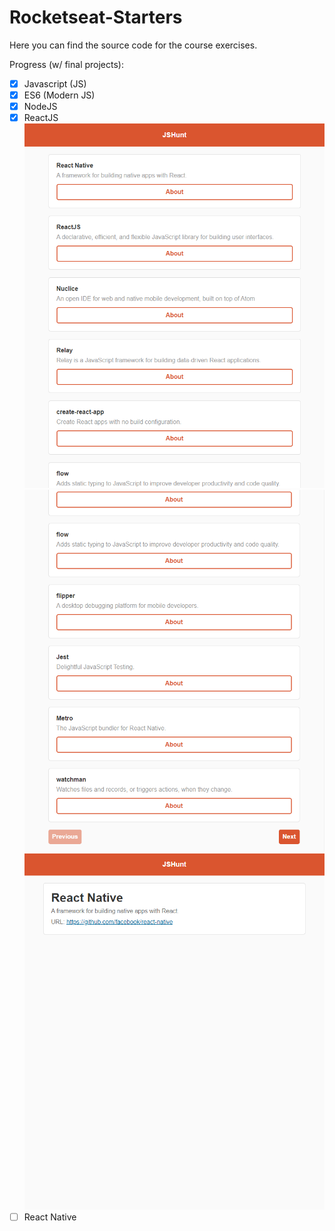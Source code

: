 # Rocketseat-Starters

Here you can find the source code for the course exercises.

Progress (w/ final projects):

- [x] Javascript (JS)
- [x] ES6 (Modern JS)
- [x] NodeJS
- [x] ReactJS
      ![huntweb screenshot1](./prints/huntweb1.PNG)
      ![huntweb screenshot2](./prints/huntweb2.PNG)
      ![huntweb screenshot3](./prints/huntweb3.PNG)
- [ ] React Native
